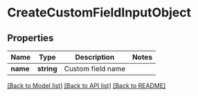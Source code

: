 # CreateCustomFieldInputObject

## Properties
Name | Type | Description | Notes
------------ | ------------- | ------------- | -------------
**name** | **string** | Custom field name | 

[[Back to Model list]](../README.md#documentation-for-models) [[Back to API list]](../README.md#documentation-for-api-endpoints) [[Back to README]](../README.md)


